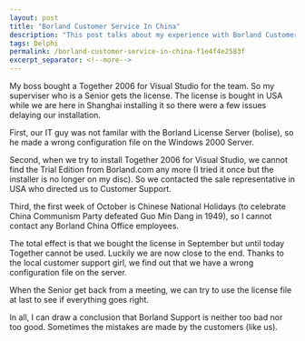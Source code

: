```yaml
---
layout: post
title: "Borland Customer Service In China"
description: "This post talks about my experience with Borland Customer Service."
tags: Delphi
permalink: /borland-customer-service-in-china-f1e4f4e2583f
excerpt_separator: <!--more-->
---
```

My boss bought a Together 2006 for Visual Studio for the team. So my superviser who is a Senior gets the license. The license is bought in USA while we are here in Shanghai installing it so there were a few issues delaying our installation.
<!--more-->

First, our IT guy was not familar with the Borland License Server (bolise), so he made a wrong configuration file on the Windows 2000 Server.

Second, when we try to install Together 2006 for Visual Studio, we cannot find the Trial Edition from Borland.com any more (I tried it once but the installer is no longer on my disc). So we contacted the sale representative in USA who directed us to Customer Support.

Third, the first week of October is Chinese National Holidays (to celebrate China Communism Party defeated Guo Min Dang in 1949), so I cannot contact any Borland China Office employees.

The total effect is that we bought the license in September but until today Together cannot be used. Luckily we are now close to the end. Thanks to the local customer support girl, we find out that we have a wrong configuration file on the server.

When the Senior get back from a meeting, we can try to use the license file at last to see if everything goes right.

In all, I can draw a conclusion that Borland Support is neither too bad nor too good. Sometimes the mistakes are made by the customers (like us).

